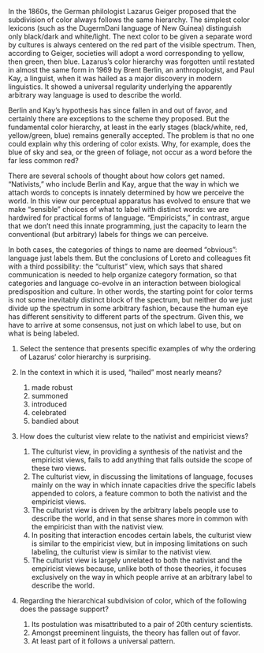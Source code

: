 In the 1860s, the German philologist Lazarus Geiger proposed that the subdivision of color always follows the same hierarchy. The simplest color lexicons (such as the DugermDani language of New Guinea) distinguish only black/dark and white/light. The next color to be given a separate word by cultures is always centered on the red part of the visible spectrum. Then, according to Geiger, societies will adopt a word corresponding to yellow, then green, then blue. Lazarus’s color hierarchy was forgotten until restated in almost the same form in 1969 by Brent Berlin, an anthropologist, and Paul Kay, a linguist, when it was hailed as a major discovery in modern linguistics. It showed a universal regularity underlying the apparently arbitrary way language is used to describe the world.

Berlin and Kay’s hypothesis has since fallen in and out of favor, and certainly there are exceptions to the scheme they proposed. But the fundamental color hierarchy, at least in the early stages (black/white, red, yellow/green, blue) remains generally accepted. The problem is that no one could explain why this ordering of color exists. Why, for example, does the blue of sky and sea, or the green of foliage, not occur as a word before the far less common red?

There are several schools of thought about how colors get named. “Nativists,” who include Berlin and Kay, argue that the way in which we attach words to concepts is innately determined by how we perceive the world. In this view our perceptual apparatus has evolved to ensure that we make “sensible” choices of what to label with distinct words: we are hardwired for practical forms of language. “Empiricists,” in contrast, argue that we don’t need this innate programming, just the capacity to learn the conventional (but arbitrary) labels for things we can perceive.

In both cases, the categories of things to name are deemed “obvious”: language just labels them. But the conclusions of Loreto and colleagues fit with a third possibility: the “culturist” view, which says that shared communication is needed to help organize category formation, so that categories and language co-evolve in an interaction between biological predisposition and culture. In other words, the starting point for color terms is not some inevitably distinct block of the spectrum, but neither do we just divide up the spectrum in some arbitrary fashion, because the human eye has different sensitivity to different parts of the spectrum. Given this, we have to arrive at some consensus, not just on which label to use, but on what is being labeled.

1. Select the sentence that presents specific examples of why the ordering of Lazarus’ color hierarchy is surprising.

2. In the context in which it is used, “hailed” most nearly means?
	1. made robust
	1. summoned
	1. introduced
	1. celebrated
	1. bandied about

3. How does the culturist view relate to the nativist and empiricist views?
	1. The culturist view, in providing a synthesis of the nativist and the empiricist views, fails to add anything that falls outside the scope of these two views.
	1. The culturist view, in discussing the limitations of language, focuses mainly on the way in which innate capacities drive the specific labels appended to colors, a feature common to both the nativist and the empiricist views.
	1. The culturist view is driven by the arbitrary labels people use to describe the world, and in that sense shares more in common with the empiricist than with the nativist view.
	1. In positing that interaction encodes certain labels, the culturist view is similar to the empiricist view, but in imposing limitations on such labeling, the culturist view is similar to the nativist view.
	1. The culturist view is largely unrelated to both the nativist and the empiricist views because, unlike both of those theories, it focuses exclusively on the way in which people arrive at an arbitrary label to describe the world.

4. Regarding the hierarchical subdivision of color, which of the following does the passage support?
	1. Its postulation was misattributed to a pair of 20th century scientists.
	1. Amongst preeminent linguists, the theory has fallen out of favor.
	1. At least part of it follows a universal pattern.